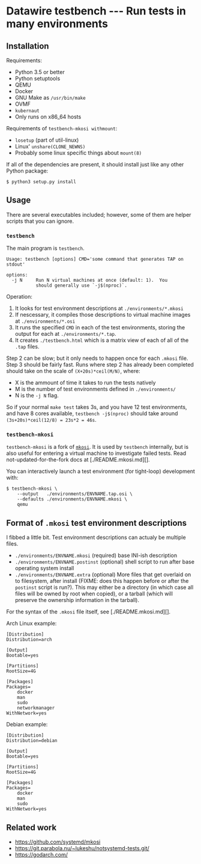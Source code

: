 # Datawire testbench --- Run tests in many environments

## Installation

Requirements:

 - Python 3.5 or better
 - Python setuptools
 - QEMU
 - Docker
 - GNU Make as `/usr/bin/make`
 - OVMF
 - `kubernaut`
 - Only runs on x86_64 hosts

Requirements of `testbench-mkosi withmount`:

 - `losetup` (part of util-linux)
 - Linux' `unshare(CLONE_NEWNS)`
 - Probably some linux specific things about `mount(8)`

If all of the dependencies are present, it should install just like
any other Python package:

    $ python3 setup.py install

## Usage

There are several executables included; however, some of them are
helper scripts that you can ignore.

### `testbench`

The main program is `testbench`.

	Usage: testbench [options] CMD='some command that generates TAP on stdout'

	options:
	  -j N     Run N virtual machines at once (default: 1).  You
	           should generally use `-j$(nproc)`.

Operation:

 1. It looks for test environment descriptions at `./environments/*.mkosi`
 2. If nescessary, it compiles those descriptions to virtual machine
    images at `./environments/*.osi`
 3. It runs the specified `CMD` in each of the test environments,
    storing the output for each at `./environments/*.tap`.
 4. It creates `./testbench.html` which is a matrix view of each of
    all of the `.tap` files.

Step 2 can be slow; but it only needs to happen once for each `.mkosi`
file.  Step 3 should be fairly fast.  Runs where step 2 has already
been completed should take on the scale of `(X+20s)*ceil(M/N)`, where:

 - X is the ammount of time it takes to run the tests natively
 - M is the number of test environments defined in `./environments/`
 - N is the `-j N` flag.

So if your normal `make test` takes 3s, and you have 12 test
environments, and have 8 cores available, `testbench -j$(nproc)`
should take around `(3s+20s)*ceil(12/8) = 23s*2 = 46s`.

### `testbench-mkosi`

`testbench-mkosi` is a fork of
[`mkosi`](https://github.com/systemd/mkosi).  It is used by
`testbench` internally, but is also useful for entering a virtual
machine to investigate failed tests.  Read not-updated-for-the-fork
docs at [./README.mkosi.md][].

You can interactively launch a test environment (for tight-loop)
development with:

	$ testbench-mkosi \
	    --output   ./environments/ENVNAME.tap.osi \
	    --defaults ./environments/ENVNAME.mkosi \
	    qemu

## Format of `.mkosi` test environment descriptions

I fibbed a little bit.  Test environment descriptions can actualy be
multiple files.

 - `./environments/ENVNAME.mkosi` (required) base INI-ish description
 - `./environments/ENVNAME.postinst` (optional) shell script to run
   after base operating system install
 - `./environments/ENVNAME.extra` (optional) More files that get
   overlaid on to filesystem, after install (FIXME: does this happen
   before or after the `postinst` script is run?).  This may either be
   a directory (in which case all files will be owned by root when
   copied), or a tarball (which will preserve the ownership
   information in the tarball).

For the syntax of the `.mkosi` file itself, see [./README.mkosi.md][].

Arch Linux example:

	[Distribution]
	Distribution=arch

	[Output]
	Bootable=yes

	[Partitions]
	RootSize=4G

	[Packages]
	Packages=
		docker
		man
		sudo
		networkmanager
	WithNetwork=yes

Debian example:

	[Distribution]
	Distribution=debian

	[Output]
	Bootable=yes

	[Partitions]
	RootSize=4G

	[Packages]
	Packages=
		docker
		man
		sudo
	WithNetwork=yes

## Related work

 - https://github.com/systemd/mkosi
 - https://git.parabola.nu/~lukeshu/notsystemd-tests.git/
 - https://godarch.com/
